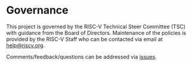 # Governance
This project is governed by the RISC-V Technical Steer Committee (TSC) with guidance from the Board of Directors.  Maintenance of the policies is provided by the RISC-V Staff who can be contacted via email at help@riscv.org.

Comments/feedback/questions can be addressed via [issues](https://github.com/riscv-admin/policies/issues).
